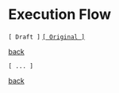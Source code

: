 Execution Flow
==============

`[ Draft ]` [`[ Original ]`](execution-flow/README.md)

[back](..)

`[ ... ]`

[back](..)



